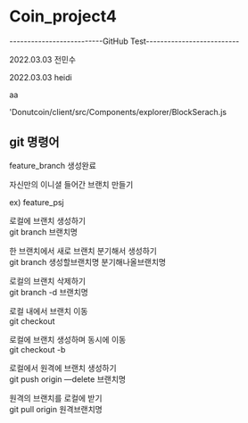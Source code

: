 # Coin_project4

--------------------------GitHub Test--------------------------

2022.03.03 전민수

2022.03.03 heidi

aa


'Donutcoin/client/src/Components/explorer/BlockSerach.js


git 명령어
---------------------------------------------------

feature_branch 생성완료

자신만의 이니셜 들어간 브랜치 만들기

ex)
feature_psj 


로컬에 브랜치 생성하기  
git branch 브랜치명  

한 브랜치에서 새로 브랜치 분기해서 생성하기   
git branch 생성할브랜치명 분기해나올브랜치명  

로컬의 브랜치 삭제하기  
git branch -d 브랜치명  

로컬 내에서 브랜치 이동   
git checkout  

로컬에 브랜치 생성하며 동시에 이동  
git checkout -b  

로컬에서 원격에 브랜치 생성하기  
git push origin —delete 브랜치명  

원격의 브랜치를 로컬에 받기  
git pull origin 원격브랜치명
